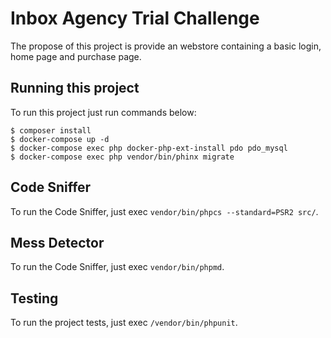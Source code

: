 # Inbox Agency Trial Challenge

The propose of this project is provide an webstore containing a basic login, home page and purchase page.

## Running this project

To run this project just run commands below:

```
$ composer install
$ docker-compose up -d
$ docker-compose exec php docker-php-ext-install pdo pdo_mysql
$ docker-compose exec php vendor/bin/phinx migrate
```

## Code Sniffer

To run the Code Sniffer, just exec `vendor/bin/phpcs --standard=PSR2 src/`.

## Mess Detector

To run the Code Sniffer, just exec `vendor/bin/phpmd`.

## Testing

To run the project tests, just exec `/vendor/bin/phpunit`.
